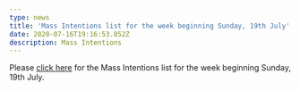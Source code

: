 ```yaml
---
type: news
title: 'Mass Intentions list for the week beginning Sunday, 19th July'
date: 2020-07-16T19:16:53.852Z
description: Mass Intentions
---
```

Please [click here](http://www.stwilfridsyork.org.uk/blog/wp-content/uploads/2020/07/MI-200719.pdf) for the Mass Intentions list for the week beginning Sunday, 19th July.
